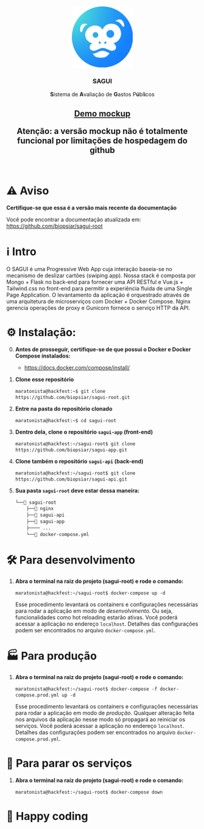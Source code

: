 <br />
<p align="center">
  <a href="https://github.com/biopsiar/sagui-root">
    <img src="https://raw.githubusercontent.com/biopsiar/biopsiar.github.io/master/img/icons/android-chrome-192x192.png" alt="Logo" width="160">
  </a>
    <br />
    <h3 align="center">
        <strong>SAGUI</strong>
    </h3>
  <p align="center">
    <strong>S</strong>istema de <strong>A</strong>valiação de <strong>G</strong>astos P<strong>ú</strong>bl<strong>i</strong>cos
    <br />
    <h2 align="center">
        <a href="https://biopsiar.github.io/"> Demo <strong>mockup</strong></a>
        <p align="center">
            Atenção: a versão mockup não é totalmente funcional por limitações de hospedagem do github
        </p>
    </h2>
    <br />
  </p>
</p>

# ⚠ Aviso
**Certifique-se que essa é a versão mais recente da documentação**  
  
Você pode encontrar a documentação atualizada em: https://github.com/biopsiar/sagui-root

# ℹ Intro
O SAGUI é uma Progressive Web App cuja interação baseia-se no mecanismo de deslizar cartões (swiping app). Nossa stack é composta por Mongo + Flask no back-end para fornecer uma API RESTful e Vue.js + Tailwind.css no front-end para permitir a experiência fluida de uma Single Page Application. O levantamento da aplicação é orquestrado através de uma arquitetura de microserviços com Docker + Docker Compose. Nginx gerencia operações de proxy e Gunicorn fornece o serviço HTTP da API.

# ⚙ Instalação:
0. **Antes de prosseguir, certifique-se de que possui o Docker e Docker Compose instalados:**

    * https://docs.docker.com/compose/install/

1. **Clone esse repositório**
    ```
    maratonista@hackfest:~$ git clone https://github.com/biopsiar/sagui-root.git
    ```

2. **Entre na pasta do repositório clonado**
    ```
    maratonista@hackfest:~$ cd sagui-root
    ```

3. **Dentro dela, clone o repositório `sagui-app` (front-end)**
    ```
    maratonista@hackfest:~/sagui-root$ git clone https://github.com/biopsiar/sagui-app.git
    ```

4. **Clone também o repositório `sagui-api` (back-end)**
    ```
    maratonista@hackfest:~/sagui-root$ git clone https://github.com/biopsiar/sagui-api.git
    ```

5. **Sua pasta `sagui-root` deve estar dessa maneira:**
    ```bash
    └──📁 sagui-root
        ├──📁 nginx
        ├──📁 sagui-api
        ├──📁 sagui-app
        ├──── ...
        └──📄 docker-compose.yml
    ```

# 🛠 Para desenvolvimento

1. **Abra o terminal na raiz do projeto (sagui-root) e rode o comando:**
    ```
    maratonista@hackfest:~/sagui-root$ docker-compose up -d
    ```
    Esse procedimento levantará os containers e configurações necessárias para rodar a aplicação em modo de *desenvolvimento*. Ou seja, funcionalidades como hot reloading estarão ativas. Você poderá acessar a aplicação no endereço `localhost`. Detalhes das configurações podem ser encontrados no arquivo `docker-compose.yml`.


# 🏭 Para produção

1. **Abra o terminal na raiz do projeto (sagui-root) e rode o comando:**
    ```
    maratonista@hackfest:~/sagui-root$ docker-compose -f docker-compose.prod.yml up -d
    ```
    Esse procedimento levantará os containers e configurações necessárias para rodar a aplicação em modo de *produção*. Qualquer alteração feita nos arquivos da aplicação nesse modo só propagará ao reiniciar os serviços. Você poderá acessar a aplicação no endereço `localhost`. Detalhes das configurações podem ser encontrados no arquivo `docker-compose.prod.yml`.
  

# 🛑 Para parar os serviços

1. **Abra o terminal na raíz do projeto (sagui-root) e rode o comando:**
    ```
    maratonista@hackfest:~/sagui-root$ docker-compose down
    ```

# :tada: **Happy coding**